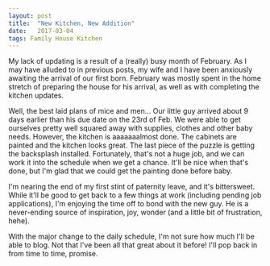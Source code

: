 ```yaml
---
layout: post
title:  "New Kitchen, New Addition"
date:   2017-03-04
tags: Family House Kitchen
---
```

My lack of updating is a result of a (really) busy month of February. As I may have alluded to in previous posts, my wife and I have been anxiously awaiting the arrival of our first born. February was mostly spent in the home stretch of preparing the house for his arrival, as well as with completing the kitchen updates.

Well, the best laid plans of mice and men... Our little guy arrived about 9 days earlier than his due date on the 23rd of Feb. We were able to get ourselves pretty well squared away with supplies, clothes and other baby needs. However, the kitchen is aaaaaaalmost done. The cabinets are painted and the kitchen looks great. The last piece of the puzzle is getting the backsplash installed. Fortunately, that's not a huge job, and we can work it into the schedule when we get a chance. It'll be nice when that's done, but I'm glad that we could get the painting done before baby.

I'm nearing the end of my first stint of paternity leave, and it's bittersweet. While it'll be good to get back to a few things at work (including pending job applications), I'm enjoying the time off to bond with the new guy. He is a never-ending source of inspiration, joy, wonder (and a little bit of frustration, hehe).

With the major change to the daily schedule, I'm not sure how much I'll be able to blog. Not that I've been all that great about it before! I'll pop back in from time to time, promise. 
